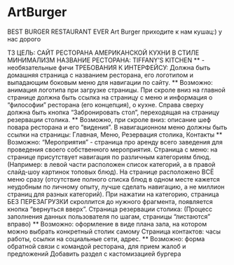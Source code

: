# ArtBurger
BEST BURGER RESTAURANT EVER
Art Burger
приходите к нам кушац:)
у нас дорого


ТЗ
ЦЕЛЬ: САЙТ РЕСТОРАНА АМЕРИКАНСКОЙ КУХНИ В СТИЛЕ МИНИМАЛИЗМ
НАЗВАНИЕ РЕСТОРАНА: TIFFANY’S KITCHEN
** - необязательные фичи
ТРЕБОВАНИЯ К ИНТЕРФЕЙСУ:
Должна быть домашняя страница с названием ресторана, его логотипом и выпадающим боковым меню для навигации по сайту.
** Возможно: анимация логотипа при загрузке страницы.
При скроле вниз на главной странице должна быть ссылка на страницу с меню и информация о “философии” ресторана (его концепция), о кухне. Справа сверху должна быть кнопка “Забронировать стол”, переходящая на страницу резервации столика.
** Возможно, при скроле вниз: описание шеф повара ресторана и его “видения”.
В навигационном меню должны быть ссылки на страницы:
Главная, Меню, Резервация столика, Контакты
** Возможно: “Мероприятия” - страница про аренду всего заведения для проведения своего собственного мероприятия.
Страница с меню: на странице присутствует навигация по различным категориям блюд. (Например: в левой части расположен список категорий, а в правой слайд-шоу картинок топовых блюд). На странице расположено ВСЁ меню сразу (отсутствие полного списка блюд в одном месте кажется неудобным по личному опыту, лучше сделать навигацию, а не миллион страниц для разных категорий). При нажатии на категорию, страница БЕЗ ПЕРЕЗАГРУЗКИ скроллится до нужного фрагмента, появляется кнопка “вернуться вверх”.
Страница резервации столика: (Процесс заполнения данных пользователя по шагам, страницы “листаются” вправо)
** Возможно: оформление в виде плана зала, на котором можно выбрать конкретный столик самому
Страница контактов: часы работы, ссылки на социальные сети, адрес.
** Возможно: форма обратной связи с командой ресторана, для прием жалоб и предложений 
Добавить раздел с кастомизацией бургера
